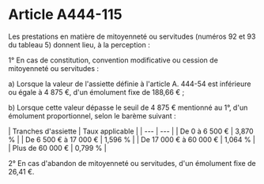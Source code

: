 # Article A444-115

Les prestations en matière de mitoyenneté ou servitudes (numéros 92 et 93 du tableau 5) donnent lieu, à la perception :

1° En cas de constitution, convention modificative ou cession de mitoyenneté ou servitudes :

a) Lorsque la valeur de l'assiette définie à l'article A. 444-54 est inférieure ou égale à 4 875 €, d'un émolument fixe de 188,66 € ;

b) Lorsque cette valeur dépasse le seuil de 4 875 € mentionné au 1°, d'un émolument proportionnel, selon le barème suivant :

| Tranches d'assiette |
Taux applicable |
| --- | --- |
|
De 0 à 6 500 € |
3,870 % |
|
De 6 500 € à 17 000 € |
1,596 % |
|
De 17 000 € à 60 000 € |
1,064 % |
|
Plus de 60 000 € |
0,799 % |

2° En cas d'abandon de mitoyenneté ou servitudes, d'un émolument fixe de 26,41 €.
